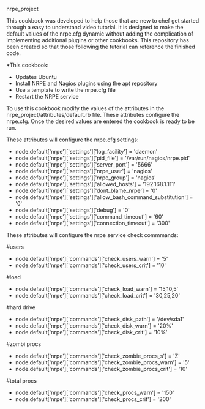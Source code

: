  nrpe_project

This cookbook was developed to help those that are new to chef get started through a easy to understand video tutorial. It is designed to make the default values of the nrpe.cfg dynamic without adding the complication of implementing additional plugins or other cookbooks. This repository has been created so that those following the tutorial can reference the finished code.

*This cookbook:
 * Updates Ubuntu
 * Install NRPE and Nagios plugins using the apt repository
 * Use a template to write the nrpe.cfg file
 * Restart the NRPE service

To use this cookbook modify the values of the attributes in the nrpe_project/attributes/default.rb file. These attributes configure the nrpe.cfg. Once the desired values are entered the cookbook is ready to be run.

These attributes will configure the nrpe.cfg settings:

* node.default['nrpe']['settings']['log_facility'] = 'daemon'
* node.default['nrpe']['settings']['pid_file'] = '/var/run/nagios/nrpe.pid'
* node.default['nrpe']['settings']['server_port'] = '5666'
* node.default['nrpe']['settings']['nrpe_user'] = 'nagios'
* node.default['nrpe']['settings']['nrpe_group'] = 'nagios'
* node.default['nrpe']['settings']['allowed_hosts'] = '192.168.1.111'
* node.default['nrpe']['settings']['dont_blame_nrpe'] = '0'
* node.default['nrpe']['settings']['allow_bash_command_substitution'] = '0'
* node.default['nrpe']['settings']['debug'] = '0'
* node.default['nrpe']['settings']['command_timeout'] = '60'
* node.default['nrpe']['settings']['connection_timeout'] = '300'


These attributes will configure the nrpe service check commmands:

#users
* node.default['nrpe']['commands']['check_users_warn'] = '5'
* node.default['nrpe']['commands']['check_users_crit'] = '10'

#load
* node.default['nrpe']['commands']['check_load_warn'] = '15,10,5'
* node.default['nrpe']['commands']['check_load_crit'] = '30,25,20'

#hard drive
* node.default['nrpe']['commands']['check_disk_path'] = '/dev/sda1'
* node.default['nrpe']['commands']['check_disk_warn'] = '20%'
* node.default['nrpe']['commands']['check_disk_crit'] = '10%'

#zombi procs
* node.default['nrpe']['commands']['check_zombie_procs_s'] = 'Z'
* node.default['nrpe']['commands']['check_zombie_procs_warn'] = '5'
* node.default['nrpe']['commands']['check_zombie_procs_crit'] = '10'

#total procs
* node.default['nrpe']['commands']['check_procs_warn'] = '150'
* node.default['nrpe']['commands']['check_procs_crit'] = '200'
